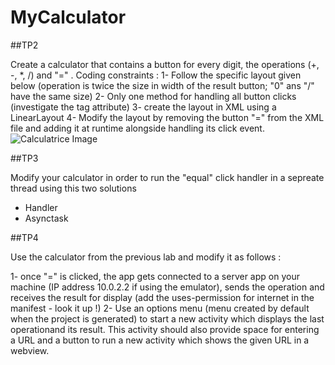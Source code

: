# MyCalculator


##TP2 

Create a calculator that contains a button for every digit, the operations (+, -, *, /) and "=" .
Coding constraints :
1- Follow the specific layout given below (operation is twice the size in width of the result button; "0" ans "/" have the same size)
2- Only one method for handling all button clicks (investigate the tag attribute) 
3- create the layout in XML using a LinearLayout
4- Modify the layout by removing the button "=" from the XML file and adding it at runtime alongside handling its click event.
![Calculatrice Image](/Desktop/ING4/Mobile/Calculatrice.jpg)

##TP3

Modify your calculator in order to run the "equal" click handler in a sepreate thread using this two solutions
- Handler
- Asynctask

##TP4

Use the calculator from the previous lab and modify it as follows :

1- once "=" is clicked, the app gets connected to a server app on your machine (IP address 10.0.2.2 if using the emulator), sends the operation and receives the result for display (add the uses-permission for internet in the manifest - look it up !)
2- Use an options menu (menu created by default when the project is generated) to start a new activity which displays the last operationand its result. This activity should also provide space for entering a URL and a button to run a new activity which shows the given URL in a webview.

